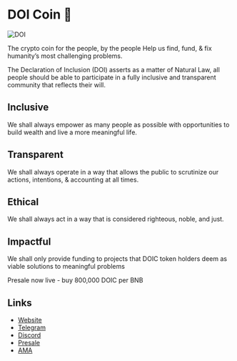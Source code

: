 
# DOI Coin 🔴

![DOI](https://files.catbox.moe/u0hxus.jpg) 

The crypto coin for the people, by the people
Help us find, fund, & fix humanity’s most challenging problems.

The Declaration of Inclusion (DOI) asserts as a matter of Natural Law, all people should be able to participate in a fully inclusive and transparent community that reflects their will.

## Inclusive
We shall always empower as many people as possible with opportunities to build wealth and live a more meaningful life.

## Transparent
We shall always operate in a way that allows the public to scrutinize our actions, intentions, & accounting at all times.

## Ethical
We shall always act in a way that is considered righteous, noble, and just.

## Impactful
We shall only provide funding to projects that DOIC token holders deem as viable solutions to meaningful problems

Presale now live - buy 800,000 DOIC per BNB

## Links 
- [Website](https://thedoicoin.com) 
- [Telegram](https://t.me/doifoundation) 
- [Discord](https://www.Discord.gg/DOI)
- [Presale](https://bit.ly/3iGUFMI)
- [AMA](https://t.me/shipwreckcoveama/122)
